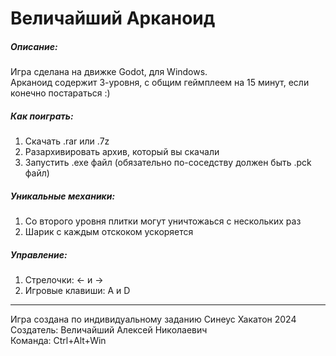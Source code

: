 # Величайший Арканоид

##### Описание:
Игра сделана на движке Godot, для Windows.  
Арканоид содержит 3-уровня, с общим геймплеем на 15 минут, если конечно постараться :)

##### Как поиграть:
1. Скачать .rar или .7z
2. Разархивировать архив, который вы скачали
3. Запустить .exe файл (обязательно по-соседству должен быть .pck файл)

##### Уникальные механики:
1. Со второго уровня плитки могут уничтожаься с нескольких раз
2. Шарик с каждым отскоком ускоряется

##### Управление:
1. Стрелочки: <- и ->
2. Игровые клавиши: A и D
___________________________________________________________
Игра создана по индивидуальному заданию Синеус Хакатон 2024  
Создатель: Величайший Алексей Николаевич  
Команда: Ctrl+Alt+Win
